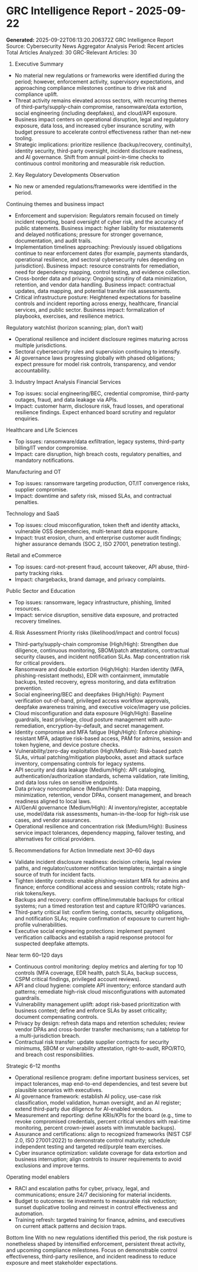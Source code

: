 # GRC Intelligence Report - 2025-09-22
**Generated:** 2025-09-22T06:13:20.206372Z
GRC Intelligence Report
Source: Cybersecurity News Aggregator
Analysis Period: Recent articles
Total Articles Analyzed: 30
GRC-Relevant Articles: 30

1) Executive Summary
- No material new regulations or frameworks were identified during the period; however, enforcement activity, supervisory expectations, and approaching compliance milestones continue to drive risk and compliance uplift.
- Threat activity remains elevated across sectors, with recurring themes of third-party/supply-chain compromise, ransomware/data extortion, social engineering (including deepfakes), and cloud/API exposure.
- Business impact centers on operational disruption, legal and regulatory exposure, data loss, and increased cyber insurance scrutiny, with budget pressure to accelerate control effectiveness rather than net-new tooling.
- Strategic implications: prioritize resilience (backup/recovery, continuity), identity security, third-party oversight, incident disclosure readiness, and AI governance. Shift from annual point-in-time checks to continuous control monitoring and measurable risk reduction.

2) Key Regulatory Developments
Observation
- No new or amended regulations/frameworks were identified in the period.

Continuing themes and business impact
- Enforcement and supervision: Regulators remain focused on timely incident reporting, board oversight of cyber risk, and the accuracy of public statements. Business impact: higher liability for misstatements and delayed notifications; pressure for stronger governance, documentation, and audit trails.
- Implementation timelines approaching: Previously issued obligations continue to near enforcement dates (for example, payments standards, operational resilience, and sectoral cybersecurity rules depending on jurisdiction). Business impact: resource constraints for remediation, need for dependency mapping, control testing, and evidence collection.
- Cross-border data and privacy: Ongoing scrutiny of data minimization, retention, and vendor data handling. Business impact: contractual updates, data mapping, and potential transfer risk assessments.
- Critical infrastructure posture: Heightened expectations for baseline controls and incident reporting across energy, healthcare, financial services, and public sector. Business impact: formalization of playbooks, exercises, and resilience metrics.

Regulatory watchlist (horizon scanning; plan, don’t wait)
- Operational resilience and incident disclosure regimes maturing across multiple jurisdictions.
- Sectoral cybersecurity rules and supervision continuing to intensify.
- AI governance laws progressing globally with phased obligations; expect pressure for model risk controls, transparency, and vendor accountability.

3) Industry Impact Analysis
Financial Services
- Top issues: social engineering/BEC, credential compromise, third-party outages, fraud, and data leakage via APIs.
- Impact: customer harm, disclosure risk, fraud losses, and operational resilience findings. Expect enhanced board scrutiny and regulator enquiries.

Healthcare and Life Sciences
- Top issues: ransomware/data exfiltration, legacy systems, third-party billing/IT vendor compromise.
- Impact: care disruption, high breach costs, regulatory penalties, and mandatory notifications.

Manufacturing and OT
- Top issues: ransomware targeting production, OT/IT convergence risks, supplier compromise.
- Impact: downtime and safety risk, missed SLAs, and contractual penalties.

Technology and SaaS
- Top issues: cloud misconfiguration, token theft and identity attacks, vulnerable OSS dependencies, multi-tenant data exposure.
- Impact: trust erosion, churn, and enterprise customer audit findings; higher assurance demands (SOC 2, ISO 27001, penetration testing).

Retail and eCommerce
- Top issues: card-not-present fraud, account takeover, API abuse, third-party tracking risks.
- Impact: chargebacks, brand damage, and privacy complaints.

Public Sector and Education
- Top issues: ransomware, legacy infrastructure, phishing, limited resources.
- Impact: service disruption, sensitive data exposure, and protracted recovery timelines.

4) Risk Assessment
Priority risks (likelihood/impact and control focus)
- Third-party/supply-chain compromise (High/High): Strengthen due diligence, continuous monitoring, SBOM/patch attestations, contractual security clauses, and incident notification SLAs. Map concentration risk for critical providers.
- Ransomware and double extortion (High/High): Harden identity (MFA, phishing-resistant methods), EDR with containment, immutable backups, tested recovery, egress monitoring, and data exfiltration prevention.
- Social engineering/BEC and deepfakes (High/High): Payment verification out-of-band, privileged access workflow approvals, deepfake awareness training, and executive voice/imagery use policies.
- Cloud misconfiguration and data exposure (High/High): Baseline guardrails, least privilege, cloud posture management with auto-remediation, encryption-by-default, and secret management.
- Identity compromise and MFA fatigue (High/High): Enforce phishing-resistant MFA, adaptive risk-based access, PAM for admins, session and token hygiene, and device posture checks.
- Vulnerability/zero-day exploitation (High/Medium): Risk-based patch SLAs, virtual patching/mitigation playbooks, asset and attack surface inventory, compensating controls for legacy systems.
- API security and data leakage (Medium/High): API cataloging, authentication/authorization standards, schema validation, rate limiting, and data loss rules on sensitive endpoints.
- Data privacy noncompliance (Medium/High): Data mapping, minimization, retention, vendor DPAs, consent management, and breach readiness aligned to local laws.
- AI/GenAI governance (Medium/High): AI inventory/register, acceptable use, model/data risk assessments, human-in-the-loop for high-risk use cases, and vendor assurances.
- Operational resilience and concentration risk (Medium/High): Business service impact tolerances, dependency mapping, failover testing, and alternatives for critical providers.

5) Recommendations for Action
Immediate next 30–60 days
- Validate incident disclosure readiness: decision criteria, legal review paths, and regulator/customer notification templates; maintain a single source of truth for incident facts.
- Tighten identity controls: enable phishing-resistant MFA for admins and finance; enforce conditional access and session controls; rotate high-risk tokens/keys.
- Backups and recovery: confirm offline/immutable backups for critical systems; run a timed restoration test and capture RTO/RPO variances.
- Third-party critical list: confirm tiering, contacts, security obligations, and notification SLAs; require confirmation of exposure to current high-profile vulnerabilities.
- Executive social engineering protections: implement payment verification callbacks and establish a rapid response protocol for suspected deepfake attempts.

Near term 60–120 days
- Continuous control monitoring: deploy metrics and alerting for top 10 controls (MFA coverage, EDR health, patch SLAs, backup success, CSPM critical findings, privileged account reviews).
- API and cloud hygiene: complete API inventory; enforce standard auth patterns; remediate high-risk cloud misconfigurations with automated guardrails.
- Vulnerability management uplift: adopt risk-based prioritization with business context; define and enforce SLAs by asset criticality; document compensating controls.
- Privacy by design: refresh data maps and retention schedules; review vendor DPAs and cross-border transfer mechanisms; run a tabletop for a multi-jurisdiction breach.
- Contractual risk transfer: update supplier contracts for security minimums, SBOM or vulnerability attestation, right-to-audit, RPO/RTO, and breach cost responsibilities.

Strategic 6–12 months
- Operational resilience program: define important business services, set impact tolerances, map end-to-end dependencies, and test severe but plausible scenarios with executives.
- AI governance framework: establish AI policy, use-case risk classification, model validation, human oversight, and an AI register; extend third-party due diligence for AI-enabled vendors.
- Measurement and reporting: define KRIs/KPIs for the board (e.g., time to revoke compromised credentials, percent critical vendors with real-time monitoring, percent crown-jewel assets with immutable backups).
- Assurance and certifications: align to recognized frameworks (NIST CSF 2.0, ISO 27001:2022) to demonstrate control maturity; schedule independent testing and targeted red/purple team exercises.
- Cyber insurance optimization: validate coverage for data extortion and business interruption; align controls to insurer requirements to avoid exclusions and improve terms.

Operating model enablers
- RACI and escalation paths for cyber, privacy, legal, and communications; ensure 24/7 decisioning for material incidents.
- Budget to outcomes: tie investments to measurable risk reduction; sunset duplicative tooling and reinvest in control effectiveness and automation.
- Training refresh: targeted training for finance, admins, and executives on current attack patterns and decision traps.

Bottom line
With no new regulations identified this period, the risk posture is nonetheless shaped by intensified enforcement, persistent threat activity, and upcoming compliance milestones. Focus on demonstrable control effectiveness, third-party resilience, and incident readiness to reduce exposure and meet stakeholder expectations.
